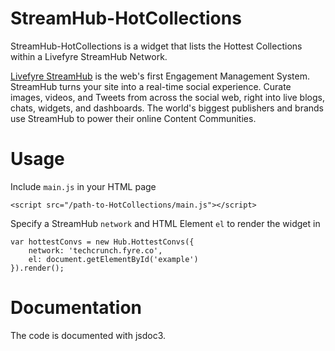 # StreamHub-HotCollections

StreamHub-HotCollections is a widget that lists the Hottest Collections within a Livefyre StreamHub Network.

[Livefyre StreamHub](http://www.livefyre.com/streamhub/) is the web's first Engagement Management System. StreamHub turns your site into a real-time social experience. Curate images, videos, and Tweets from across the social web, right into live blogs, chats, widgets, and dashboards. The world's biggest publishers and brands use StreamHub to power their online Content Communities.

# Usage

Include `main.js` in your HTML page

	<script src="/path-to-HotCollections/main.js"></script>

Specify a StreamHub `network` and HTML Element `el` to render the widget in

	var hottestConvs = new Hub.HottestConvs({
		network: 'techcrunch.fyre.co',
		el: document.getElementById('example')
	}).render();

# Documentation

The code is documented with jsdoc3.